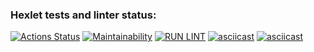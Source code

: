 ### Hexlet tests and linter status:
[![Actions Status](https://github.com/Maksyliator/php-project-lvl1/workflows/hexlet-check/badge.svg)](https://github.com/Maksyliator/php-project-lvl1/actions)
[![Maintainability](https://api.codeclimate.com/v1/badges/a99a88d28ad37a79dbf6/maintainability)](https://codeclimate.com/github/Maksyliator/php-project-lvl1/maintainability)
[![RUN LINT](https://github.com/Maksyliator/php-project-lvl1/actions/workflows/run_lint.yml/badge.svg)](https://github.com/Maksyliator/php-project-lvl1/actions/workflows/run_lint.yml)
[![asciicast](https://asciinema.org/a/sHu04jbIjlvIaX8GWziX17wb4.svg)](https://asciinema.org/a/sHu04jbIjlvIaX8GWziX17wb4)
[![asciicast](https://asciinema.org/a/PcwWxF8AMcFSJkT8zQJbugXBC.svg)](https://asciinema.org/a/PcwWxF8AMcFSJkT8zQJbugXBC)